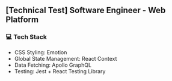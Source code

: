 ## [Technical Test] Software Engineer - Web Platform

### 💻 Tech Stack

- CSS Styling: Emotion
- Global State Management: React Context
- Data Fetching: Apollo GraphQL
- Testing: Jest + React Testing Library
